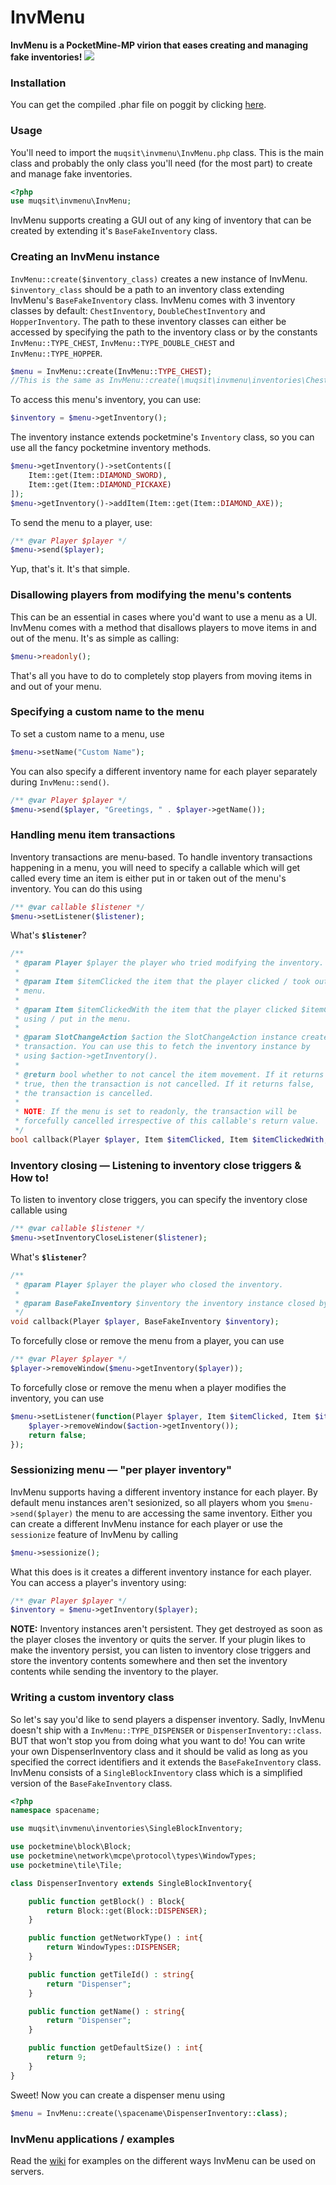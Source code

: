 # InvMenu
**InvMenu is a PocketMine-MP virion that eases creating and managing fake inventories!**
[![](https://poggit.pmmp.io/shield.state/InvMenu)](https://poggit.pmmp.io/p/InvMenu)

### Installation
You can get the compiled .phar file on poggit by clicking [here](https://poggit.pmmp.io/ci/Muqsit/InvMenu/~).

### Usage
You'll need to import the `muqsit\invmenu\InvMenu.php` class. This is the main class and probably the only class you'll need (for the most part) to create and manage fake inventories.
```php
<?php
use muqsit\invmenu\InvMenu;
```

InvMenu supports creating a GUI out of any king of inventory that can be created by extending it's `BaseFakeInventory` class.

### Creating an InvMenu instance
`InvMenu::create($inventory_class)` creates a new instance of InvMenu. `$inventory_class` should be a path to an inventory class extending InvMenu's `BaseFakeInventory` class. InvMenu comes with 3 inventory classes by default: `ChestInventory`, `DoubleChestInventory` and `HopperInventory`. The path to these inventory classes can either be accessed by specifying the path to the inventory class or by the constants `InvMenu::TYPE_CHEST`, `InvMenu::TYPE_DOUBLE_CHEST` and `InvMenu::TYPE_HOPPER`.

```php
$menu = InvMenu::create(InvMenu::TYPE_CHEST);
//This is the same as InvMenu::create(\muqsit\invmenu\inventories\ChestInventory::class);
```

To access this menu's inventory, you can use:
```php
$inventory = $menu->getInventory();
```

The inventory instance extends pocketmine's `Inventory` class, so you can use all the fancy pocketmine inventory methods.
```php
$menu->getInventory()->setContents([
	Item::get(Item::DIAMOND_SWORD),
	Item::get(Item::DIAMOND_PICKAXE)
]);
$menu->getInventory()->addItem(Item::get(Item::DIAMOND_AXE));
```
To send the menu to a player, use:
```php
/** @var Player $player */
$menu->send($player);
```
Yup, that's it. It's that simple.

### Disallowing players from modifying the menu's contents
This can be an essential in cases where you'd want to use a menu as a UI. InvMenu comes with a method that disallows players to move items in and out of the menu. It's as simple as calling:
```php
$menu->readonly();
```
That's all you have to do to completely stop players from moving items in and out of your menu.

### Specifying a custom name to the menu
To set a custom name to a menu, use
```php
$menu->setName("Custom Name");
```
You can also specify a different inventory name for each player separately during `InvMenu::send()`.
```php
/** @var Player $player */
$menu->send($player, "Greetings, " . $player->getName());
```

### Handling menu item transactions
Inventory transactions are menu-based. To handle inventory transactions happening in a menu, you will need to specify a callable which will get called every time an item is either put in or taken out of the menu's inventory. You can do this using
```php
/** @var callable $listener */
$menu->setListener($listener);
```
What's **`$listener`**?
```php
/**
 * @param Player $player the player who tried modifying the inventory.
 *
 * @param Item $itemClicked the item that the player clicked / took out of the
 * menu.
 *
 * @param Item $itemClickedWith the item that the player clicked $itemClicked
 * using / put in the menu.
 *
 * @param SlotChangeAction $action the SlotChangeAction instance created during the
 * transaction. You can use this to fetch the inventory instance by
 * using $action->getInventory().
 *
 * @return bool whether to not cancel the item movement. If it returns
 * true, then the transaction is not cancelled. If it returns false,
 * the transaction is cancelled.
 *
 * NOTE: If the menu is set to readonly, the transaction will be
 * forcefully cancelled irrespective of this callable's return value.
 */
bool callback(Player $player, Item $itemClicked, Item $itemClickedWith, SlotChangeAction $action);
```

### Inventory closing — Listening to inventory close triggers & How to!
To listen to inventory close triggers, you can specify the inventory close callable using
```php
/** @var callable $listener */
$menu->setInventoryCloseListener($listener);
```
What's **`$listener`**?
```php
/**
 * @param Player $player the player who closed the inventory.
 *
 * @param BaseFakeInventory $inventory the inventory instance closed by the player.
 */
void callback(Player $player, BaseFakeInventory $inventory);
```
To forcefully close or remove the menu from a player, you can use
```php
/** @var Player $player */
$player->removeWindow($menu->getInventory($player));
```
To forcefully close or remove the menu when a player modifies the inventory, you can use
```php
$menu->setListener(function(Player $player, Item $itemClicked, Item $itemClickedWith, SlotChangeAction $action) : bool{
	$player->removeWindow($action->getInventory());
	return false;
});
```
### Sessionizing menu — "per player inventory"
InvMenu supports having a different inventory instance for each player. By default menu instances aren't sesionized, so all players whom you `$menu->send($player)` the menu to are accessing the same inventory. Either you can create a different InvMenu instance for each player or use the `sessionize` feature of InvMenu by calling
```php
$menu->sessionize();
```
What this does is it creates a different inventory instance for each player. You can access a player's inventory using:
```php
/** @var Player $player */
$inventory = $menu->getInventory($player);
```
**NOTE:** Inventory instances aren't persistent. They get destroyed as soon as the player closes the inventory or quits the server. If your plugin likes to make the inventory persist, you can listen to inventory close triggers and store the inventory contents somewhere and then set the inventory contents while sending the inventory to the player.

### Writing a custom inventory class
So let's say you'd like to send players a dispenser inventory. Sadly, InvMenu doesn't ship with a `InvMenu::TYPE_DISPENSER` or `DispenserInventory::class`. BUT that won't stop you from doing what you want to do! You can write your own DispenserInventory class and it should be valid as long as you specified the correct identifiers and it extends the `BaseFakeInventory` class. InvMenu consists of a `SingleBlockInventory` class which is a simplified version of the `BaseFakeInventory` class.
```php
<?php
namespace spacename;

use muqsit\invmenu\inventories\SingleBlockInventory;

use pocketmine\block\Block;
use pocketmine\network\mcpe\protocol\types\WindowTypes;
use pocketmine\tile\Tile;

class DispenserInventory extends SingleBlockInventory{

	public function getBlock() : Block{
		return Block::get(Block::DISPENSER);
	}

	public function getNetworkType() : int{
		return WindowTypes::DISPENSER;
	}

	public function getTileId() : string{
		return "Dispenser";
	}

	public function getName() : string{
		return "Dispenser";
	}

	public function getDefaultSize() : int{
		return 9;
	}
}
```
Sweet! Now you can create a dispenser menu using
```php
$menu = InvMenu::create(\spacename\DispenserInventory::class);
```

### InvMenu applications / examples
Read the [wiki](https://github.com/Muqsit/InvMenu/wiki/Examples) for examples on the different ways InvMenu can be used on servers.

